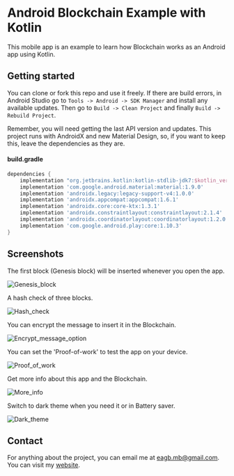 # Android Blockchain Example with Kotlin
This mobile app is an example to learn how Blockchain works as an Android app using Kotlin.


Getting started
---------------
You can clone or fork this repo and use it freely. If there are build errors, in Android Studio go to `Tools -> Android -> SDK Manager` and install any available updates. Then go to `Build -> Clean Project` and finally `Build -> Rebuild Project`.

Remember, you will need getting the last API version and updates. This project runs with AndroidX and new Material Design, so, if you want to keep this, leave the dependencies as they are.

#### build.gradle
```gradle
dependencies {
    implementation "org.jetbrains.kotlin:kotlin-stdlib-jdk7:$kotlin_version"
    implementation 'com.google.android.material:material:1.9.0'
    implementation 'androidx.legacy:legacy-support-v4:1.0.0'
    implementation 'androidx.appcompat:appcompat:1.6.1'
    implementation 'androidx.core:core-ktx:1.3.1'
    implementation 'androidx.constraintlayout:constraintlayout:2.1.4'
    implementation 'androidx.coordinatorlayout:coordinatorlayout:1.2.0'
    implementation 'com.google.android.play:core:1.10.3'
}
```


Screenshots
-----------
The first block (Genesis block) will be inserted whenever you open the app.

![Genesis_block](screenshots/genesis_block.png "Genesis block")


A hash check of three blocks.

![Hash_check](screenshots/hash_check.png "Hash check")


You can encrypt the message to insert it in the Blockchain.

![Encrypt_message_option](screenshots/encrypt_message_option.png "Encrypt message")


You can set the 'Proof-of-work' to test the app on your device.

![Proof_of_work](screenshots/proof_of_work.png "Proof-of-Work")


Get more info about this app and the Blockchain.

![More_info](screenshots/more_info.png "More info")


Switch to dark theme when you need it or in Battery saver.

![Dark_theme](screenshots/dark_theme.png "Dark theme")


Contact
----------
For anything about the project, you can email me at eagb.mb@gmail.com.
You can visit my [website](https://eagb-corp.web.app).
